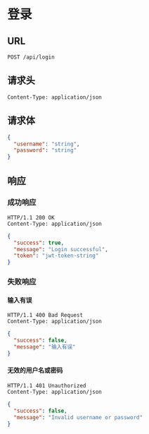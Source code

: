 # 登录

## **URL**

`POST /api/login`

## **请求头**

```http
Content-Type: application/json
```

## **请求体**

```json
{
  "username": "string",
  "password": "string"
}
```

## **响应**

### 成功响应

```http
HTTP/1.1 200 OK
Content-Type: application/json
```

```json
{
  "success": true,
  "message": "Login successful",
  "token": "jwt-token-string"
}
```

### 失败响应

#### 输入有误

```http
HTTP/1.1 400 Bad Request
Content-Type: application/json
```

```json
{
  "success": false,
  "message": "输入有误"
}
```

#### 无效的用户名或密码

```http
HTTP/1.1 401 Unauthorized
Content-Type: application/json
```

```json
{
  "success": false,
  "message": "Invalid username or password"
}
```
